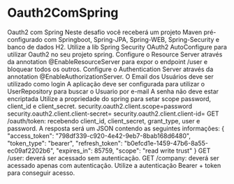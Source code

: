 # Oauth2ComSpring
Oauth2 com Spring Neste desafio você receberá um projeto Maven pré-configurado com Springboot, Spring-JPA, Spring-WEB, Spring-Security e banco de dados H2.  Utilize a lib Spring Security OAuth2 AutoConfigure para utilizar Oauth2 no seu projeto spring.  Configure o Resource Server através da annotation @EnableResourceServer para expor o endpoint /user e bloquear todos os outros.  Configure o Authentication Server através da annotation @EnableAuthorizationServer.  O Email dos Usuários deve ser utilizado como login A aplicação deve ser configurada para utilizar o UserRepository para buscar o Usuario por e-mail A senha não deve estar encriptada Utilize a propriedade do spring para setar scope password, client_id e client_secret.  security.oauth2.client.scope=password security.oauth2.client.client-secret= security.oauth2.client.client-id= GET /oauth/token: recebendo client_id, client_secret, grant_type, user e password. A resposta será um JSON contendo as seguintes informações:  {     "access_token": "798df339-c920-4e42-9eb7-8bab168d6480",     "token_type": "bearer",     "refresh_token": "b0efcd1e-1459-47b6-8a55-ec09af2202b6",     "expires_in": 85759,     "scope": "read write trust" } GET /user: deverá ser acessado sem autenticação.  GET /company: deverá ser acessado apenas com autenticação. Utilize a autenticação Bearer + token para conseguir acesso.
